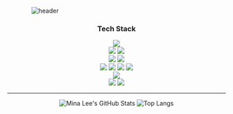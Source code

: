 <!--타이틀 부분-->
    ![header](https://capsule-render.vercel.app/api?type=venom&text=HELLO!%20I'm%20Min-A%20Lee&fontColor=5c7199&color=fff2bb)
<div align='center'>

### Tech Stack
<img src="https://img.shields.io/badge/-Python-3776AB?style=flat&logo=Python&logoColor=ffffff"/><br>
<img src="https://img.shields.io/badge/-PyTorch-EE4C2C?style=flat&logo=PyTorch&logoColor=ffffff"/> <img src="https://img.shields.io/badge/-TensorFlow-FF6F00?style=flat&logo=TensorFlow&logoColor=ffffff"/>
<br><img src="https://img.shields.io/badge/-Linux-FCC624?style=flat&logo=Linux&logoColor=ffffff"/> <img src="https://img.shields.io/badge/-macOS-000000?style=flat&logo=macOS&logoColor=ffffff"/>
<br><img src="https://img.shields.io/badge/-Git-F05032?style=flat&logo=Git&logoColor=ffffff"/> <img src="https://img.shields.io/badge/-GitHub-181717?style=flat&logo=GitHHub&logoColor=ffffff"/> <img src="https://img.shields.io/badge/-Notion-000000?style=flat&logo=Notion&logoColor=ffffff"/> <img src="https://img.shields.io/badge/-Slack-4A154B?style=flat&logo=Slack&logoColor=ffffff"/>
<br><img src="https://img.shields.io/badge/-Streamlit-FF4B4B?style=flat&logo=Streamlit&logoColor=ffffff"/>
<br><img src="https://img.shields.io/badge/-VSCode-007ACC?style=flat&logo=Visual Studio Code&logoColor=ffffff"/> <img src="https://img.shields.io/badge/-PyCharm-000000?style=flat&logo=PyCharm&logoColor=ffffff"/>

---
![Mina Lee's GitHub Stats](https://github-readme-stats.vercel.app/api?username=minari1505&show_icons=true&count_private=true&bg_color=70,fff2bb,ffffff&title_color=000000&text_color=5c7199) 
![Top Langs](https://github-readme-stats.vercel.app/api/top-langs/?username=minari1505&layout=compact&count_private=true&show_repo=frontend-gamma-hazel-40.vercel.app&bg_color=60,fff2bb,ffffff&title_color=abd200&text_color=5c7199)
</div>
